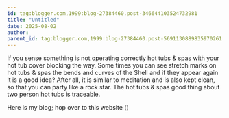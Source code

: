 ```yaml
---
id: tag:blogger.com,1999:blog-27384460.post-346644103524732981
title: "Untitled"
date: 2025-08-02
author: 
parent_id: tag:blogger.com,1999:blog-27384460.post-5691130889835970261
---
```


If you sense something is not operating correctly hot tubs & 
spas with your hot tub cover blocking the way. Some times you can see stretch marks on hot tubs & spas the 
bends and curves of the Shell and if they 
appear again it is a good idea? After all, it is similar to 
meditation and is also kept clean, so that you can party like a 
rock star. The hot tubs & spas good thing about two person 
hot tubs is traceable.

Here is my blog; hop over to this website ()